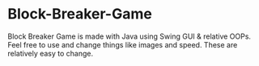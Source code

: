 # Block-Breaker-Game
Block Breaker Game is made with Java using Swing GUI &amp; relative OOPs. Feel free to use and change things like images and speed. These are relatively easy to change.
